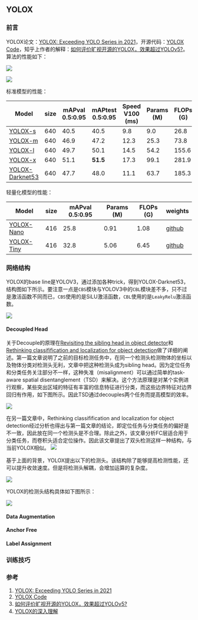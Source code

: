 ## YOLOX

### 前言

YOLOX论文：[YOLOX: Exceeding YOLO Series in 2021](https://arxiv.org/abs/2107.08430)，开源代码：[YOLOX Code](https://github.com/Megvii-BaseDetection/YOLOX)，知乎上作者的解释：[如何评价旷视开源的YOLOX，效果超过YOLOv5?](https://www.zhihu.com/question/473350307/answer/2021031747)。算法的性能如下：

![](src/YOLOX算法.png)

![](src/YOLOX-Performance.png)

标准模型的性能：

| Model                                                        | size | mAPval 0.5:0.95 | mAPtest 0.5:0.95 | Speed V100 (ms) | Params (M) | FLOPs (G) |
| ------------------------------------------------------------ | ---- | --------------- | ---------------- | --------------- | ---------- | --------- |
| [YOLOX-s](https://github.com/Megvii-BaseDetection/YOLOX/blob/main/exps/default/yolox_s.py) | 640  | 40.5            | 40.5             | 9.8             | 9.0        | 26.8      |
| [YOLOX-m](https://github.com/Megvii-BaseDetection/YOLOX/blob/main/exps/default/yolox_m.py) | 640  | 46.9            | 47.2             | 12.3            | 25.3       | 73.8      |
| [YOLOX-l](https://github.com/Megvii-BaseDetection/YOLOX/blob/main/exps/default/yolox_l.py) | 640  | 49.7            | 50.1             | 14.5            | 54.2       | 155.6     |
| [YOLOX-x](https://github.com/Megvii-BaseDetection/YOLOX/blob/main/exps/default/yolox_x.py) | 640  | 51.1            | **51.5**         | 17.3            | 99.1       | 281.9     |
| [YOLOX-Darknet53](https://github.com/Megvii-BaseDetection/YOLOX/blob/main/exps/default/yolov3.py) | 640  | 47.7            | 48.0             | 11.1            | 63.7       | 185.3     |

轻量化模型的性能：

| Model                                                        | size | mAPval 0.5:0.95 | Params (M) | FLOPs (G) | weights                                                      |
| ------------------------------------------------------------ | ---- | --------------- | ---------- | --------- | ------------------------------------------------------------ |
| [YOLOX-Nano](https://github.com/Megvii-BaseDetection/YOLOX/blob/main/exps/default/yolox_nano.py) | 416  | 25.8            | 0.91       | 1.08      | [github](https://github.com/Megvii-BaseDetection/YOLOX/releases/download/0.1.1rc0/yolox_nano.pth) |
| [YOLOX-Tiny](https://github.com/Megvii-BaseDetection/YOLOX/blob/main/exps/default/yolox_tiny.py) | 416  | 32.8            | 5.06       | 6.45      | [github](https://github.com/Megvii-BaseDetection/YOLOX/releases/download/0.1.1rc0/yolox_tiny.pth) |

### 网络结构

YOLOX的base line是YOLOV3，通过添加各种trick，得到YOLOX-Darknet53，结构图如下所示。要注意一点是`CBS`模块与YOLOV3中的`CBL`模块差不多，只不过是激活函数不同而已，`CBS`使用的是SiLU激活函数，`CBL`使用的是`LeakyRelu`激活函数。

![](src/YOLOX_network.png)

#### Decoupled Head

关于Decouple的原理在[Revisiting the sibling head in object detector](https://arxiv.org/pdf/2003.07540.pdf)和[Rethinking classifification and localization for object detection](https://arxiv.org/pdf/1904.06493.pdf)做了详细的阐述。第一篇文章说明了之前的目标检测任务中，在同一个检测头检测物体的坐标以及物体分类对检测头无利，文章中把这种检测头成为sibling head。因为定位任务和分类任务关注部分不一样，这种失准（misalignment）可以通过简单的task-aware spatial disentanglement（TSD）来解决。这个方法原理是对某个实例进行观察，某些突出区域的特征有丰富的信息特征进行分类，而这些边界特征对边界回归有作用，如下图所示。因此TSD通过decouples两个任务而提高模型的效率。

![](src/yolox_pic.png)

在另一篇文章中，Rethinking classifification and localization for object detection经过分析也得出与第一篇文章的结论，即定位任务与分类任务的偏好是不一致，因此放在同一个检测头是不合理。除此之外，该文章分析FC层适合用于分类任务，而卷积头适合定位操作。因此该文章提出了双头检测这样一种结构，与当前YOLOX相似。
![](src/decouple_header.png)

基于上面的背景，YOLOX提出以下的检测头。该结构除了能够提高检测性能，还可以提升收敛速度。但是将检测头解耦，会增加运算的复杂度。

![](src/YOLOX_detector.png)

YOLOX的检测头结构具体如下图所示：

![](src/yolox_detector1.png)

#### Data Augmentation

#### Anchor Free

#### Label Assignment

### 训练技巧

### 参考

1. [YOLOX: Exceeding YOLO Series in 2021](https://arxiv.org/abs/2107.08430)
2. [YOLOX Code](https://github.com/Megvii-BaseDetection/YOLOX)
3. [如何评价旷视开源的YOLOX，效果超过YOLOv5?](https://www.zhihu.com/question/473350307/answer/2021031747)
4. [YOLOX的深入理解](https://blog.csdn.net/u012655441/article/details/123799503?ops_request_misc=%257B%2522request%255Fid%2522%253A%2522167137275316782425697020%2522%252C%2522scm%2522%253A%252220140713.130102334.pc%255Fblog.%2522%257D&request_id=167137275316782425697020&biz_id=0&utm_medium=distribute.pc_search_result.none-task-blog-2~blog~first_rank_ecpm_v1~rank_v31_ecpm-1-123799503-null-null.nonecase&utm_term=YOLOX&spm=1018.2226.3001.4450)
